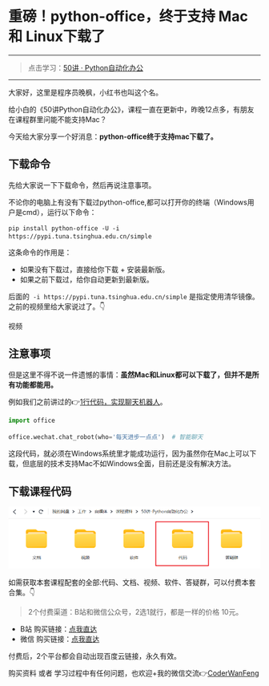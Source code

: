 # 重磅！python-office，终于支持 Mac和 Linux下载了

------
> 点击学习：[50讲 · Python自动化办公](https://mp.weixin.qq.com/s/naqnxjkrhvDtoCnzlRIO1Q)
------

大家好，这里是程序员晚枫，小红书也叫这个名。

给小白的《50讲Python自动化办公》，课程一直在更新中，昨晚12点多，有朋友在课程群里问能不能支持Mac？

今天给大家分享一个好消息：**python-office终于支持mac下载了。**

## 下载命令

先给大家说一下下载命令，然后再说注意事项。

不论你的电脑上有没有下载过python-office,都可以打开你的终端（Windows用户是cmd），运行以下命令：

```shell
pip install python-office -U -i https://pypi.tuna.tsinghua.edu.cn/simple
```

这条命令的作用是：

- 如果没有下载过，直接给你下载 + 安装最新版。
- 如果之前下载过，给你自动更新到最新版。

后面的`` -i https://pypi.tuna.tsinghua.edu.cn/simple`` 是指定使用清华镜像。之前的视频里给大家说过了。👇

视频


## 注意事项

但是这里不得不说一件遗憾的事情：**虽然Mac和Linux都可以下载了，但并不是所有功能都能用。**

例如我们之前讲过的👉[1行代码，实现聊天机器人](https://mp.weixin.qq.com/s/Pn3DtGEYkRdYF7fnDuLslQ)。

```python
import office

office.wechat.chat_robot(who='每天进步一点点')  # 智能聊天
```

这段代码，就必须在Windows系统里才能成功运行，因为虽然你在Mac上可以下载，但底层的技术支持Mac不如Windows全面，目前还是没有解决方法。

## 下载课程代码

![](../imgs/common/code.png)


如需获取本套课程配套的全部:代码、文档、视频、软件、答疑群，可以付费本套合集。👇

> 2个付费渠道：B站和微信公众号，2选1就行，都是一样的价格 10元。


- B站 购买链接：[点我直达](https://mp.weixin.qq.com/s/3kUW1BQkQrr9f1L_JVR0iA)
- 微信 购买链接：[点我直达](https://mp.weixin.qq.com/mp/appmsgalbum?__biz=MzI2Nzg5MjgyNg==&action=getalbum&album_id=3056320585091366915#wechat_redirect)

付费后，2个平台都会自动出现百度云链接，永久有效。

购买资料 或者 学习过程中有任何问题，也欢迎+我的微信交流👉[CoderWanFeng](https://mp.weixin.qq.com/s/B1V6KeXc7IOEB8DgXLWv3g)